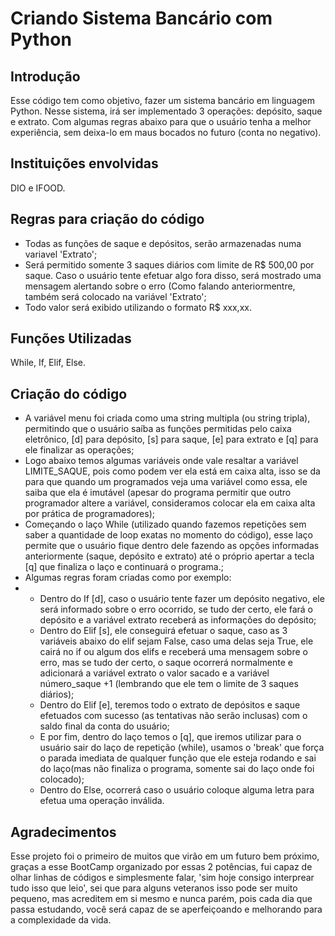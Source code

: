 # Criando Sistema Bancário com Python



## Introdução
Esse código tem como objetivo, fazer um sistema bancário em linguagem Python. Nesse sistema, irá ser implementado 3 operações: depósito, saque e extrato. Com algumas regras abaixo para que o usuário tenha a melhor experiência, sem deixa-lo em maus bocados no futuro (conta no negativo).

## Instituições envolvidas
DIO e IFOOD.

## Regras para criação do código
* Todas as funções de saque e depósitos, serão armazenadas numa variavel 'Extrato';
* Será permitido somente 3 saques diários com limite de R$ 500,00 por saque. Caso o usuário tente efetuar algo fora disso, será mostrado uma mensagem alertando sobre o erro (Como falando anteriormentre, também será colocado na variável 'Extrato';
* Todo valor será exibido utilizando o formato R$ xxx,xx.

## Funções Utilizadas
While, If, Elif, Else.

## Criação do código
* A variável menu foi criada como uma string multipla (ou string tripla), permitindo que o usuário saíba as funções permitidas pelo caixa eletrônico, [d] para depósito, [s] para saque, [e] para extrato e [q] para ele finalizar as operações;
* Logo abaixo temos algumas variáveis onde vale resaltar a variável LIMITE_SAQUE, pois como podem ver ela está em caixa alta, isso se da para que quando um programados veja uma variável como essa, ele saiba que ela é imutável (apesar do programa permitir que outro programador altere a variável, consideramos colocar ela em caixa alta por prática de programadores);
* Começando o laço While (utilizado quando fazemos repetições sem saber a quantidade de loop exatas no momento do código), esse laço permite que o usuário fique dentro dele fazendo as opções informadas anteriormente (saque, depósito e extrato) até o próprio apertar a tecla [q] que finaliza o laço e continuará o programa.;
* Algumas regras foram criadas como por exemplo:
*  - Dentro do If [d], caso o usuário tente fazer um depósito negativo, ele será informado sobre o erro ocorrido, se tudo der certo, ele fará o depósito e a variável extrato receberá as informações do depósito;
   - Dentro do Elif [s], ele conseguirá efetuar o saque, caso as 3 variáveis abaixo do elif sejam False, caso uma delas seja True, ele cairá no if ou algum dos elifs e receberá uma mensagem sobre o erro, mas se tudo der certo, o saque ocorrerá normalmente e adicionará a variável extrato o valor sacado e a variável número_saque +1 (lembrando que ele tem o limite de 3 saques diários);
   - Dentro do Elif [e], teremos todo o extrato de depósitos e saque efetuados com sucesso (as tentativas não serão inclusas) com o saldo final da conta do usuário;
   - E por fim, dentro do laço temos o [q], que iremos utilizar para o usuário sair do laço de repetição (while), usamos o 'break' que força o parada imediata de qualquer função que ele esteja rodando e sai do laço(mas não finaliza o programa, somente sai do laço onde foi colocado);
   - Dentro do Else, ocorrerá caso o usuário coloque alguma letra para efetua uma operação  inválida.

## Agradecimentos
Esse projeto foi o primeiro de muitos que virão em um futuro bem próximo, graças a esse BootCamp organizado por essas 2 potências, fui capaz de olhar linhas de códigos e simplesmente falar, 'sim hoje consigo interprear tudo isso que leio', sei que para alguns veteranos isso pode ser muito pequeno, mas acreditem em si mesmo e nunca parém, pois cada dia que passa estudando, você será capaz de se aperfeiçoando e melhorando para a complexidade da vida.
